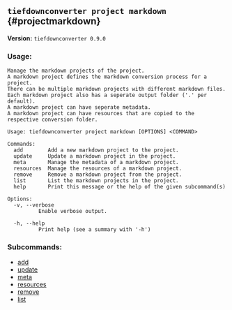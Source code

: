 ## `tiefdownconverter project markdown` {#projectmarkdown}

**Version:** `tiefdownconverter 0.9.0`

### Usage:
```
Manage the markdown projects of the project.
A markdown project defines the markdown conversion process for a project.
There can be multiple markdown projects with different markdown files.
Each markdown project also has a seperate output folder ('.' per default).
A markdown project can have seperate metadata.
A markdown project can have resources that are copied to the respective conversion folder.

Usage: tiefdownconverter project markdown [OPTIONS] <COMMAND>

Commands:
  add        Add a new markdown project to the project.
  update     Update a markdown project in the project.
  meta       Manage the metadata of a markdown project.
  resources  Manage the resources of a markdown project.
  remove     Remove a markdown project from the project.
  list       List the markdown projects in the project.
  help       Print this message or the help of the given subcommand(s)

Options:
  -v, --verbose
          Enable verbose output.

  -h, --help
          Print help (see a summary with '-h')
```

### Subcommands:
- [add](#projectmarkdownadd)
- [update](#projectmarkdownupdate)
- [meta](#projectmarkdownmeta)
- [resources](#projectmarkdownresources)
- [remove](#projectmarkdownremove)
- [list](#projectmarkdownlist)

